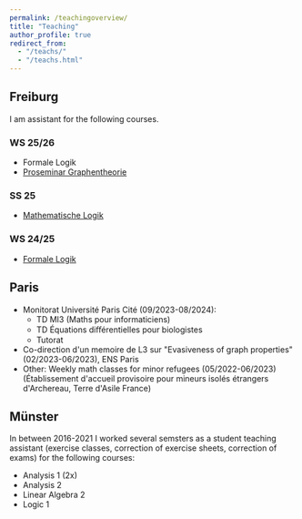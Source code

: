 ```yaml
---
permalink: /teachingoverview/
title: "Teaching"
author_profile: true
redirect_from: 
  - "/teachs/"
  - "/teachs.html"
---
```


## Freiburg
I am assistant for the following courses.
### WS 25/26
 * Formale Logik
 * [Proseminar Graphentheorie](https://home.mathematik.uni-freiburg.de/mildenberger/veranstaltungen/ws25/proseminar.html)
 
### SS 25
 * [Mathematische Logik](https://home.mathematik.uni-freiburg.de/sludwig/lehre/mathematischelogik25/?l=en)
 
### WS 24/25
 * [Formale Logik](https://home.mathematik.uni-freiburg.de/sludwig/lehre/formalelogik2425/?l=de)


## Paris
 * Monitorat Université Paris Cité (09/2023-08/2024): 
    * TD MI3 (Maths pour informaticiens) 
    * TD Équations diﬀérentielles pour biologistes 
    * Tutorat
 * Co-direction d'un memoire de L3 sur "Evasiveness of graph properties" (02/2023-06/2023), ENS Paris
 * Other: ﻿Weekly math classes for minor refugees (05/2022-06/2023) (Établissement d'accueil provisoire pour mineurs isolés
étrangers d'Archereau, Terre d'Asile France)

## Münster
In between 2016-2021 I worked several semsters as a student teaching assistant (exercise classes, correction of exercise sheets, correction of exams) for the following courses:

 * Analysis 1 (2x)
 * Analysis 2
 * Linear Algebra 2 
 * Logic 1
